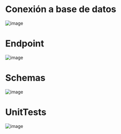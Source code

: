# Conexión a base de datos 
![image](https://user-images.githubusercontent.com/78308507/149333696-5976ab0f-8324-4bfc-ae4b-dce0530114ce.png)

# Endpoint
![image](https://user-images.githubusercontent.com/78308507/148861333-dcb6d2b9-2a66-47dc-b006-434f93b36d17.png)

# Schemas
![image](https://user-images.githubusercontent.com/78308507/148861387-03d03edf-79a1-4781-a275-a24df5cad26d.png)

# UnitTests
![image](https://user-images.githubusercontent.com/78308507/148864675-8f937516-9b76-4a34-9fb4-e0c2f418a463.png)
